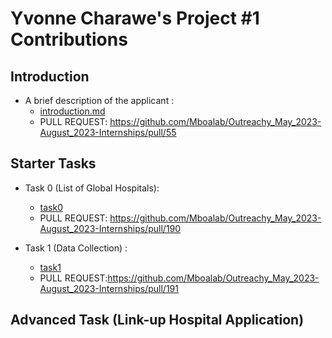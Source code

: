 # Yvonne Charawe's Project #1 Contributions

## Introduction

+ A brief description of the applicant :
  + [introduction.md](introduction.md)
  + PULL REQUEST: https://github.com/Mboalab/Outreachy_May_2023-August_2023-Internships/pull/55
  
## Starter Tasks

+ Task 0 (List of Global Hospitals):
  + [task0](task0/)
  + PULL REQUEST: https://github.com/Mboalab/Outreachy_May_2023-August_2023-Internships/pull/190
  
+ Task 1 (Data Collection) :
  + [task1]((https://github.com/Charawey-X/Outreachy_May_2023-August_2023-Internships/tree/task_1/Create%20a%20platform%20to%20link-up%20medical%20facilities%20globally/Applicants/Yvonne%20Charawe/task1))
  + PULL REQUEST:https://github.com/Mboalab/Outreachy_May_2023-August_2023-Internships/pull/191
  
## Advanced Task (Link-up Hospital Application)

